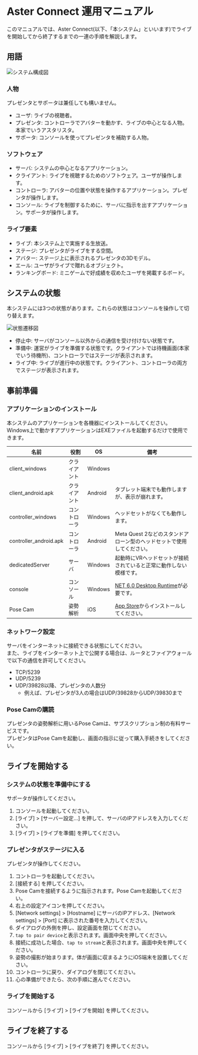 # Aster Connect 運用マニュアル

このマニュアルでは、Aster Connect(以下、「本システム」といいます)でライブを開始してから終了するまでの一連の手順を解説します。

## 用語

![システム構成図](..\..\..\systemConfiguration\systemConfiguration.png)

### 人物

プレゼンタとサポータは兼任しても構いません。

- ユーザ: ライブの視聴者。
- プレゼンタ: コントローラでアバターを動かす、ライブの中心となる人物。本家でいうアスタリスタ。
- サポータ: コンソールを使ってプレゼンタを補助する人物。

### ソフトウェア

- サーバ: システムの中心となるアプリケーション。
- クライアント: ライブを視聴するためのソフトウェア。ユーザが操作します。
- コントローラ: アバターの位置や状態を操作するアプリケーション。プレゼンタが操作します。
- コンソール: ライブを制御するために、サーバに指示を出すアプリケーション。サポータが操作します。

### ライブ要素

- ライブ: 本システム上で実施する生放送。
- ステージ: プレゼンタがライブをする空間。
- アバター: ステージ上に表示されるプレゼンタの3Dモデル。
- エール: ユーザがライブで贈れるオブジェクト。
- ランキングボード: ミニゲームで好成績を収めたユーザを掲載するボード。

## システムの状態

本システムには3つの状態があります。これらの状態はコンソールを操作して切り替えます。

![状態遷移図](..\..\..\diagrams\export\stateTransition.svg)

- 停止中: サーバがコンソール以外からの通信を受け付けない状態です。
- 準備中: 運営がライブを準備する状態です。クライアントでは待機画面(本家でいう待機所)、コントローラではステージが表示されます。
- ライブ中: ライブが進行中の状態です。クライアント、コントローラの両方でステージが表示されます。

## 事前準備

### アプリケーションのインストール

本システムのアプリケーションを各機器にインストールしてください。  
Windows上で動かすアプリケーションはEXEファイルを起動するだけで使用できます。

| 名前                   | 役割         | OS      | 備考                                                         |
| ---------------------- | ------------ | ------- | ------------------------------------------------------------ |
| client_windows         | クライアント | Windows |                                                              |
| client_android.apk     | クライアント | Android | タブレット端末でも動作しますが、表示が崩れます。             |
| controller_windows     | コントローラ | Windows | ヘッドセットがなくても動作します。                           |
| controller_android.apk | コントローラ | Android | Meta Quest 2などのスタンドアローン型のヘッドセットで使用してください。 |
| dedicatedServer        | サーバ       | Windows | 起動時にVRヘッドセットが接続されていると正常に動作しない模様です。 |
| console                | コンソール   | Windows | [NET 6.0 Desktop Runtime](https://dotnet.microsoft.com/ja-jp/download/dotnet/6.0)が必要です。 |
| Pose Cam               | 姿勢解析     | iOS     | [App Store](https://apps.apple.com/jp/app/pose-cam/id1555012109)からインストールしてください。 |

### ネットワーク設定

サーバをインターネットに接続できる状態にしてください。  
また、ライブをインターネット上で公開する場合は、ルータとファイアウォールで以下の通信を許可してください。

- TCP/5239
- UDP/5239
- UDP/39828以降、プレゼンタの人数分
	- 例えば、プレゼンタが3人の場合はUDP/39828からUDP/39830まで

### Pose Camの購読

プレゼンタの姿勢解析に用いるPose Camは、サブスクリプション制の有料サービスです。  
プレゼンタはPose Camを起動し、画面の指示に従って購入手続きをしてください。

## ライブを開始する

### システムの状態を準備中にする

サポータが操作してください。

1. コンソールを起動してください。
2. [ライブ] > [サーバー設定…] を押して、サーバのIPアドレスを入力してください。
3. [ライブ] > [ライブを準備] を押してください。

### プレゼンタがステージに入る

プレゼンタが操作してください。

1. コントローラを起動してください。
2. [接続する] を押してください。
3. Pose Camを接続するように指示されます。Pose Camを起動してください。
4. 右上の設定アイコンを押してください。
5. [Network settings] > [Hostname] にサーバのIPアドレス、[Network settings] > [Port] に表示された番号を入力してください。
6. ダイアログの外側を押し、設定画面を閉じてください。
7. `tap to pair device`と表示されます。画面中央を押してください。
8. 接続に成功した場合、`tap to stream`と表示されます。画面中央を押してください。
9. 姿勢の撮影が始まります。体が画面に収まるようにiOS端末を設置してください。
10. コントローラに戻り、ダイアログを閉じてください。
11. 心の準備ができたら、次の手順に進んでください。

### ライブを開始する

コンソールから [ライブ] > [ライブを開始] を押してください。

## ライブを終了する

コンソールから [ライブ] > [ライブを終了] を押してください。